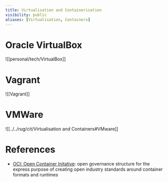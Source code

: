 ```yaml
---
title: Virtualisation and Containerisation
visibility: public
aliases: [Virtualisation, Containers]
---
```


# Oracle VirtualBox
![[personal/tech/VirtualBox]]

# Vagrant
![[Vagrant]]

# VMWare
![[../../rug/cit/Virtualisation and Containers#VMware]]


# References

- [OCI: Open Container Initative](https://opencontainers.org/): open governance structure for the express purpose of creating open industry standards around container formats and runtimes